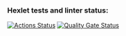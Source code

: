 ### Hexlet tests and linter status:
[![Actions Status](https://github.com/Semikx-x/frontend-project-44/actions/workflows/hexlet-check.yml/badge.svg)](https://github.com/Semikx-x/frontend-project-44/actions)
[![Quality Gate Status](https://sonarcloud.io/api/project_badges/measure?project=Semikx-x_frontend-project-44&metric=alert_status)](https://sonarcloud.io/summary/new_code?id=Semikx-x_frontend-project-44)